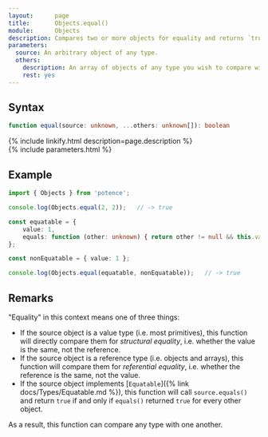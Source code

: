 ```yaml
---
layout:      page
title:       Objects.equal()
module:      Objects
description: Compares two or more objects for equality and returns `true` if all are "equal".
parameters:
  source: An arbitrary object of any type.
  others:
    description: An array of objects of any type you wish to compare with the source object.
    rest: yes
---
```

## Syntax

```ts
function equal(source: unknown, ...others: unknown[]): boolean
```

<div class="description">{% include linkify.html description=page.description %}</div>
{% include parameters.html %}

## Example

```ts
import { Objects } from 'potence';

console.log(Objects.equal(2, 2));   // -> true

const equatable = {
    value: 1,
    equals: function (other: unknown) { return other != null && this.value === other.value;}
};

const nonEquatable = { value: 1 };

console.log(Objects.equal(equatable, nonEquatable));   // -> true
```

## Remarks

"Equality" in this context means one of three things:

* If the source object is a value type (i.e. most primitives), this function
  will directly compare them for *structural equality*, i.e. whether the value
  is the same, not the reference.
* If the source object is a reference type (i.e. objects and arrays), this
  function will compare them for *referential equality*, i.e. whether the
  reference is the same, not the value.
* If the source object implements [`Equatable`]({% link docs/Types/Equatable.md
  %}), this function will call `source.equals()` and return `true` if and only
  if `equals()` returned `true` for every other object.

As a result, this function can compare any type with one another.
